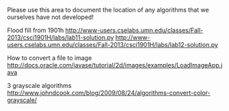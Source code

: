 Please use this area to document the location of any algorithms that we ourselves have not developed!

Flood fill from 1901h
http://www-users.cselabs.umn.edu/classes/Fall-2013/csci1901H/labs/lab11-solution.py
http://www-users.cselabs.umn.edu/classes/Fall-2013/csci1901H/labs/lab12-solution.py

How to convert a file to image
http://docs.oracle.com/javase/tutorial/2d/images/examples/LoadImageApp.java

3 grayscale algorithms
http://www.johndcook.com/blog/2009/08/24/algorithms-convert-color-grayscale/
